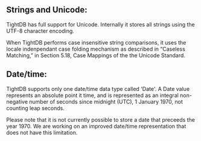 Strings and Unicode:
--------------------

TightDB has full support for Unicode. Internally it stores all strings
using the UTF-8 character encoding.

When TightDB performs case insensitive string comparisons, it uses the
locale indenpendant case folding mechanism as described in “Caseless
Matching,” in Section 5.18, Case Mappings of the the Unicode Standard.



Date/time:
----------

TightDB supports only one date/time data type called 'Date'. A Date
value represents an absolute point it time, and is represented as an
integral non-negative number of seconds since midnight (UTC), 1
January 1970, not counting leap seconds.

Please note that it is not currently possible to store a date that
preceeds the year 1970. We are working on an improved date/time
representation that does not have this limitation.
